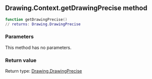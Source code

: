 ## Drawing.Context.getDrawingPrecise method


```lua
function getDrawingPrecise()
// returns: Drawing.DrawingPrecise
```


### Parameters

This method has no parameters.

### Return value

Return type: [Drawing.DrawingPrecise](../../Drawing/DrawingPrecise.md)

